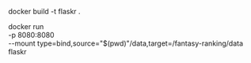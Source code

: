 docker build -t flaskr .

docker run \
    -p 8080:8080 \
    --mount type=bind,source="$(pwd)"/data,target=/fantasy-ranking/data \
    flaskr
